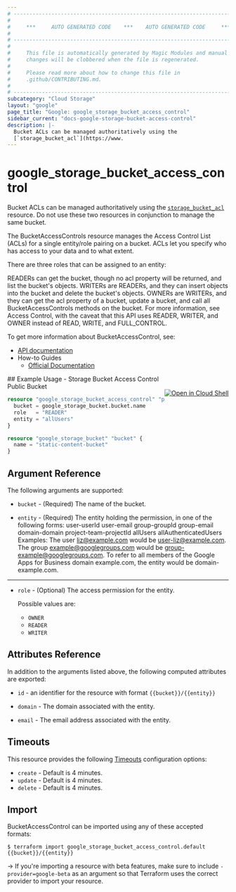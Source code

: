 ```yaml
---
# ----------------------------------------------------------------------------
#
#     ***     AUTO GENERATED CODE    ***    AUTO GENERATED CODE     ***
#
# ----------------------------------------------------------------------------
#
#     This file is automatically generated by Magic Modules and manual
#     changes will be clobbered when the file is regenerated.
#
#     Please read more about how to change this file in
#     .github/CONTRIBUTING.md.
#
# ----------------------------------------------------------------------------
subcategory: "Cloud Storage"
layout: "google"
page_title: "Google: google_storage_bucket_access_control"
sidebar_current: "docs-google-storage-bucket-access-control"
description: |-
  Bucket ACLs can be managed authoritatively using the
  [`storage_bucket_acl`](https://www.
---
```


# google\_storage\_bucket\_access\_control

Bucket ACLs can be managed authoritatively using the
[`storage_bucket_acl`](https://www.terraform.io/docs/providers/google/r/storage_bucket_acl.html)
resource. Do not use these two resources in conjunction to manage the same bucket.

The BucketAccessControls resource manages the Access Control List
(ACLs) for a single entity/role pairing on a bucket. ACLs let you specify who
has access to your data and to what extent.

There are three roles that can be assigned to an entity:

READERs can get the bucket, though no acl property will be returned, and
list the bucket's objects.  WRITERs are READERs, and they can insert
objects into the bucket and delete the bucket's objects.  OWNERs are
WRITERs, and they can get the acl property of a bucket, update a bucket,
and call all BucketAccessControls methods on the bucket.  For more
information, see Access Control, with the caveat that this API uses
READER, WRITER, and OWNER instead of READ, WRITE, and FULL_CONTROL.


To get more information about BucketAccessControl, see:

* [API documentation](https://cloud.google.com/storage/docs/json_api/v1/bucketAccessControls)
* How-to Guides
    * [Official Documentation](https://cloud.google.com/storage/docs/access-control/lists)

<div class = "oics-button" style="float: right; margin: 0 0 -15px">
  <a href="https://console.cloud.google.com/cloudshell/open?cloudshell_git_repo=https%3A%2F%2Fgithub.com%2Fterraform-google-modules%2Fdocs-examples.git&cloudshell_working_dir=storage_bucket_access_control_public_bucket&cloudshell_image=gcr.io%2Fgraphite-cloud-shell-images%2Fterraform%3Alatest&open_in_editor=main.tf&cloudshell_print=.%2Fmotd&cloudshell_tutorial=.%2Ftutorial.md" target="_blank">
    <img alt="Open in Cloud Shell" src="//gstatic.com/cloudssh/images/open-btn.svg" style="max-height: 44px; margin: 32px auto; max-width: 100%;">
  </a>
</div>
## Example Usage - Storage Bucket Access Control Public Bucket


```terraform
resource "google_storage_bucket_access_control" "public_rule" {
  bucket = google_storage_bucket.bucket.name
  role   = "READER"
  entity = "allUsers"
}

resource "google_storage_bucket" "bucket" {
  name = "static-content-bucket"
}
```

## Argument Reference

The following arguments are supported:


* `bucket` -
  (Required)
  The name of the bucket.

* `entity` -
  (Required)
  The entity holding the permission, in one of the following forms:
    user-userId
    user-email
    group-groupId
    group-email
    domain-domain
    project-team-projectId
    allUsers
    allAuthenticatedUsers
  Examples:
    The user liz@example.com would be user-liz@example.com.
    The group example@googlegroups.com would be
    group-example@googlegroups.com.
    To refer to all members of the Google Apps for Business domain
    example.com, the entity would be domain-example.com.


- - -


* `role` -
  (Optional)
  The access permission for the entity.

  Possible values are:
  * `OWNER`
  * `READER`
  * `WRITER`


## Attributes Reference

In addition to the arguments listed above, the following computed attributes are exported:

* `id` - an identifier for the resource with format `{{bucket}}/{{entity}}`

* `domain` -
  The domain associated with the entity.

* `email` -
  The email address associated with the entity.


## Timeouts

This resource provides the following
[Timeouts](/docs/configuration/resources.html#timeouts) configuration options:

- `create` - Default is 4 minutes.
- `update` - Default is 4 minutes.
- `delete` - Default is 4 minutes.

## Import

BucketAccessControl can be imported using any of these accepted formats:

```
$ terraform import google_storage_bucket_access_control.default {{bucket}}/{{entity}}
```

-> If you're importing a resource with beta features, make sure to include `-provider=google-beta`
as an argument so that Terraform uses the correct provider to import your resource.
